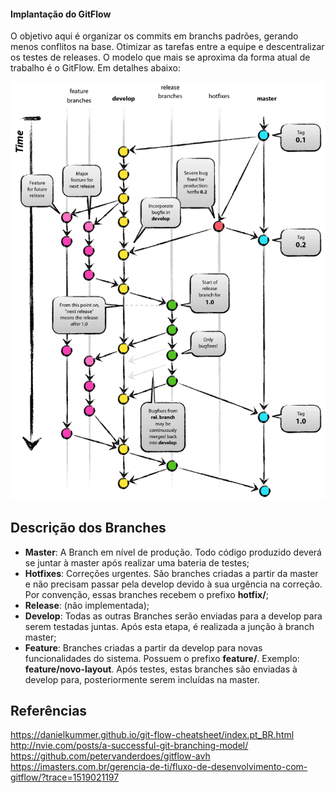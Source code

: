 #### Implantação do GitFlow
O objetivo aqui é organizar os commits em branchs padrões, gerando menos conflitos na base. Otimizar as tarefas entre a equipe e descentralizar os testes de releases.
O modelo que mais se aproxima da forma atual de trabalho é o GitFlow. Em detalhes abaixo:


![ ](https://github.com/tiagosabadini/fluxo-trabalho/blob/master/docs/git-flow-image.png)

## Descrição dos Branches
- **Master**: A Branch em nível de produção. Todo código produzido deverá se juntar à master após realizar uma bateria de testes;
- **Hotfixes**: Correções urgentes. São branches criadas a partir da master e não precisam passar pela develop devido à sua urgência na correção. Por convenção, essas branches recebem o prefixo **hotfix/**;
- **Release**: (não implementada);
- **Develop**: Todas as outras Branches serão enviadas para a develop para serem testadas juntas. Após esta etapa, é realizada a junção à branch master;
- **Feature**: Branches criadas a partir da develop para novas funcionalidades do sistema. Possuem o prefixo **feature/**. Exemplo: **feature/novo-layout**. Após testes, estas branches são enviadas à develop para, posteriormente serem incluídas na master.

## Referências
https://danielkummer.github.io/git-flow-cheatsheet/index.pt_BR.html
http://nvie.com/posts/a-successful-git-branching-model/
https://github.com/petervanderdoes/gitflow-avh
https://imasters.com.br/gerencia-de-ti/fluxo-de-desenvolvimento-com-gitflow/?trace=1519021197
